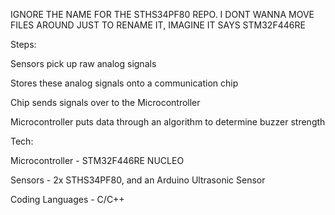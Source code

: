 IGNORE THE NAME FOR THE STHS34PF80 REPO. I DONT WANNA MOVE FILES AROUND JUST TO RENAME IT, IMAGINE IT SAYS STM32F446RE


Steps:


Sensors pick up raw analog signals

Stores these analog signals onto a communication chip

Chip sends signals over to the Microcontroller

Microcontroller puts data through an algorithm to determine buzzer strength


Tech:


Microcontroller - STM32F446RE NUCLEO

Sensors - 2x STHS34PF80, and an Arduino Ultrasonic Sensor

Coding Languages - C/C++
